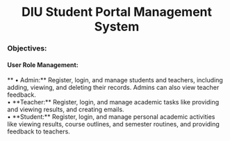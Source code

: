 <h1 align="center">DIU Student Portal Management System</h1>
<h3 align="left">Objectives: </h3>
<h4 align="left">User Role Management: </h4>

<p>** •	Admin:** Register, login, and manage students and teachers, including adding, viewing, and deleting their records. Admins can also view teacher feedback.<br>
•	**Teacher:** Register, login, and manage academic tasks like providing and viewing results, and creating emails.<br>
•	**Student:** Register, login, and manage personal academic activities like viewing results, course outlines, and semester routines, and providing feedback to teachers.<br>
</p>
